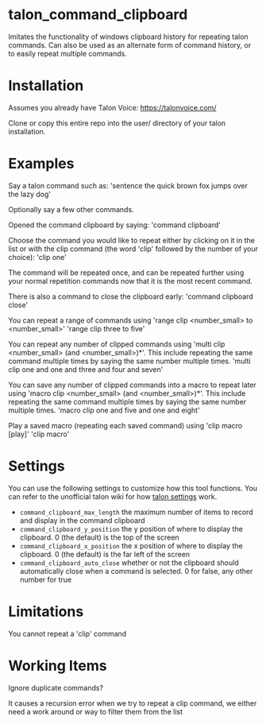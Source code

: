 # talon_command_clipboard
Imitates the functionality of windows clipboard history for repeating talon commands. Can also be used as an alternate form of command history, or to easily repeat multiple commands.

# Installation
Assumes you already have Talon Voice: https://talonvoice.com/

Clone or copy this entire repo into the user/ directory of your talon installation. 

# Examples
Say a talon command such as:
'sentence the quick brown fox jumps over the lazy dog'

Optionally say a few other commands.

Opened the command clipboard by saying:
'command clipboard'

Choose the command you would like to repeat either by clicking on it in the list or with the clip command (the word 'clip' followed by the number of your choice):
'clip one'

The command will be repeated once, and can be repeated further using your normal repetition commands now that it is the most recent command.

There is also a command to close the clipboard early:
'command clipboard close'

You can repeat a range of commands using 'range clip <number_small> to <number_small>'
'range clip three to five'

You can repeat any number of clipped commands using 'multi clip <number_small> (and <number_small>)*'. This include repeating the same command multiple times by saying the same number multiple times.
'multi clip one and one and three and four and seven'

You can save any number of clipped commands into a macro to repeat later using 'macro clip <number_small> (and <number_small>)*'. This include repeating the same command multiple times by saying the same number multiple times.
'macro clip one and five and one and eight'

Play a saved macro (repeating each saved command) using 'clip macro [play]'
'clip macro'

# Settings
You can use the following settings to customize how this tool functions. You can refer to the unofficial talon wiki for how [talon settings](https://talon.wiki/unofficial_talon_docs/#settings) work.
- `command_clipboard_max_length` the maximum number of items to record and display in the command clipboard
- `command_clipboard_y_position` the y position of where to display the clipboard. 0 (the default) is the top of the screen
- `command_clipboard_x_position` the x position of where to display the clipboard. 0 (the default) is the far left of the screen
- `command_clipboard_auto_close` whether or not the clipboard should automatically close when a command is selected. 0 for false, any other number for true

# Limitations
You cannot repeat a 'clip' command

# Working Items
Ignore duplicate commands?

It causes a recursion error when we try to repeat a clip command, we either need a work around or way to filter them from the list